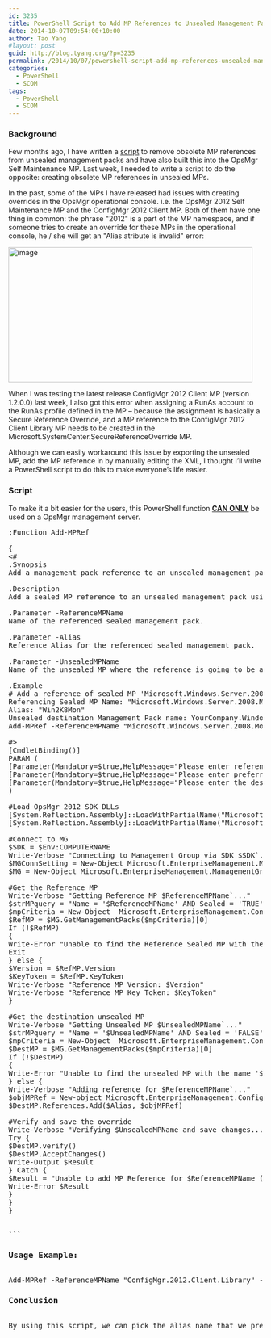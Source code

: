 ```yaml
---
id: 3235
title: PowerShell Script to Add MP References to Unsealed Management Packs
date: 2014-10-07T09:54:00+10:00
author: Tao Yang
#layout: post
guid: http://blog.tyang.org/?p=3235
permalink: /2014/10/07/powershell-script-add-mp-references-unsealed-management-packs/
categories:
  - PowerShell
  - SCOM
tags:
  - PowerShell
  - SCOM
---
```

<h3>Background</h3>
Few months ago, I have written a <a href="http://blog.tyang.org/2014/06/24/powershell-script-remove-obsolete-references-unsealed-opsmgr-management-packs/">script</a> to remove obsolete MP references from unsealed management packs and have also built this into the OpsMgr Self Maintenance MP. Last week, I needed to write a script to do the opposite: creating obsolete MP references in unsealed MPs.

In the past, some of the MPs I have released had issues with creating overrides in the OpsMgr operational console. i.e. the OpsMgr 2012 Self Maintenance MP and the ConfigMgr 2012 Client MP. Both of them have one thing in common: the phrase "2012" is a part of the MP namespace, and if someone tries to create an override for these MPs in the operational console, he / she will get an "Alias atribute is invalid" error:

<a href="http://blog.tyang.org/wp-content/uploads/2014/10/image6.png"><img style="background-image: none; padding-top: 0px; padding-left: 0px; display: inline; padding-right: 0px; border: 0px;" title="image" src="http://blog.tyang.org/wp-content/uploads/2014/10/image_thumb6.png" alt="image" width="484" height="268" border="0" /></a>

When I was testing the latest release ConfigMgr 2012 Client MP (version 1.2.0.0) last week, I also got this error when assigning a RunAs account to the RunAs profile defined in the MP – because the assignment is basically a Secure Reference Override, and a MP reference to the ConfigMgr 2012 Client Library MP needs to be created in the Microsoft.SystemCenter.SecureReferenceOverride MP.

Although we can easily workaround this issue by exporting the unsealed MP, add the MP reference in by manually editing the XML, I thought I’ll write a PowerShell script to do this to make everyone’s life easier.
<h3>Script</h3>
To make it a bit easier for the users, this PowerShell function <strong><span style="text-decoration: underline;">CAN ONLY</span></strong> be used on a OpsMgr management server.

<pre lang="powershell">;Function Add-MPRef

{
&lt;#
.Synopsis
Add a management pack reference to an unsealed management pack

.Description
Add a sealed MP reference to an unsealed management pack using OpsMgr SDK. This function CAN ONLY be used on a OpsMgr management server.

.Parameter -ReferenceMPName
Name of the referenced sealed management pack.

.Parameter -Alias
Reference Alias for the referenced sealed management pack.

.Parameter -UnsealedMPName
Name of the unsealed MP where the reference is going to be added to.

.Example
# Add a reference of sealed MP 'Microsoft.Windows.Server.2008.Monitoring' to the unsealed management pack YourCompany.Windows.Overrides:
Referencing Sealed MP Name: "Microsoft.Windows.Server.2008.Monitoring"
Alias: "Win2K8Mon"
Unsealed destination Management Pack name: YourCompany.Windows.Overrides
Add-MPRef -ReferenceMPName "Microsoft.Windows.Server.2008.Monitoring" -Alias "Win2K8Mon" -UnsealedMPName "YourCompany.Windows.Overrides"

#&gt;
[CmdletBinding()]
PARAM (
[Parameter(Mandatory=$true,HelpMessage="Please enter referenced sealed MP name")][String]$ReferenceMPName,
[Parameter(Mandatory=$true,HelpMessage="Please enter preferred alias for the referenced sealed MP")][String]$Alias,
[Parameter(Mandatory=$true,HelpMessage="Please enter the destination unsealed MP name")][String]$UnsealedMPName
)

#Load OpsMgr 2012 SDK DLLs
[System.Reflection.Assembly]::LoadWithPartialName("Microsoft.EnterpriseManagement.OperationsManager.Common") | Out-Null
[System.Reflection.Assembly]::LoadWithPartialName("Microsoft.EnterpriseManagement.OperationsManager") | Out-Null

#Connect to MG
$SDK = $Env:COMPUTERNAME
Write-Verbose "Connecting to Management Group via SDK $SDK`..."
$MGConnSetting = New-Object Microsoft.EnterpriseManagement.ManagementGroupConnectionSettings($SDK)
$MG = New-Object Microsoft.EnterpriseManagement.ManagementGroup($MGConnSetting)

#Get the Reference MP
Write-Verbose "Getting Reference MP $ReferenceMPName`..."
$strMPquery = "Name = '$ReferenceMPName' AND Sealed = 'TRUE'"
$mpCriteria = New-Object  Microsoft.EnterpriseManagement.Configuration.ManagementPackCriteria($strMPquery)
$RefMP = $MG.GetManagementPacks($mpCriteria)[0]
If (!$RefMP)
{
Write-Error "Unable to find the Reference Sealed MP with the name '$ReferenceMPName'."
Exit
} else {
$Version = $RefMP.Version
$KeyToken = $RefMP.KeyToken
Write-Verbose "Reference MP Version: $Version"
Write-Verbose "Reference MP Key Token: $KeyToken"
}

#Get the destination unsealed MP
Write-Verbose "Getting Unsealed MP $UnsealedMPName`..."
$strMPquery = "Name = '$UnsealedMPName' AND Sealed = 'FALSE'"
$mpCriteria = New-Object  Microsoft.EnterpriseManagement.Configuration.ManagementPackCriteria($strMPquery)
$DestMP = $MG.GetManagementPacks($mpCriteria)[0]
If (!$DestMP)
{
Write-Error "Unable to find the unsealed MP with the name '$UnsealedMPName'."
} else {
Write-Verbose "Adding reference for $ReferenceMPName`..."
$objMPRef = New-object Microsoft.EnterpriseManagement.Configuration.ManagementPackReference($DestMP, $ReferenceMPName, $KeyToken, $Version)
$DestMP.References.Add($Alias, $objMPRef)

#Verify and save the override
Write-Verbose "Verifying $UnsealedMPName and save changes..."
Try {
$DestMP.verify()
$DestMP.AcceptChanges()
Write-Output $Result
} Catch {
$Result = "Unable to add MP Reference for $ReferenceMPName (Alias: $Alias; KeyToken: $KeyToken; Version: $Version) to $UnsealedMPName."
Write-Error $Result
}
}
}


```
<h3>Usage Example:</h3>
Add-MPRef -ReferenceMPName "ConfigMgr.2012.Client.Library" -Alias "C2CL" -UnsealedMPName "Microsoft.SystemCenter.SecureReferenceOverride" –Verbose
<h3>Conclusion</h3>
By using this script, we can pick the alias name that we prefer. Although this script is already included in the ConfigMgr 2012 Client MP package, I’d also like to share this script on this blog. For me, it’s a rare scenario that I had to do this, but I hope this can also help someone out there.